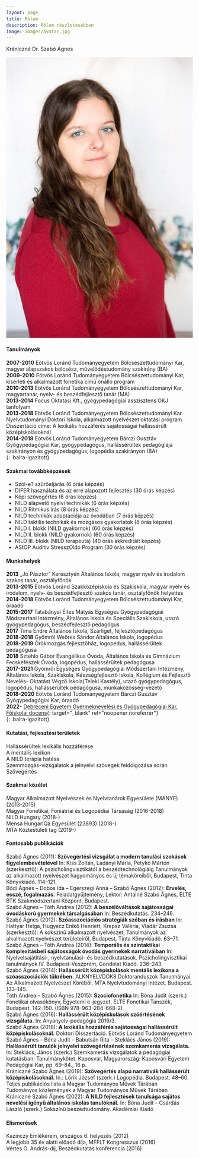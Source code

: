 ```yaml
---
layout: page
title: Rólam
description: Rólam részletesebben
image: images/avatar.jpg
---
```


Krániczné Dr. Szabó Ágnes  

![Krániczné Dr. Szabó Ágnes](/images/dr.szabo_agnes.jpg)
#### Tanulmányok
**2007-2010** Eötvös Loránd Tudományegyetem Bölcsészettudományi Kar, magyar alapszakos bölcsész, művelődéstudomány szakirány (BA)  
**2009-2010** Eötvös Loránd Tudományegyetem Bölcsészettudományi Kar, kísérleti és alkalmazott fonetika című önálló program  
**2010-2013** Eötvös Loránd Tudományegyetem Bölcsészettudományi Kar, magyartanár, nyelv- és beszédfejlesztő tanár (MA)  
**2013-2014** Focus Oktatási Kft., gyógypedagógiai asszisztens OKJ tanfolyam  
**2013-2018** Eötvös Loránd Tudományegyetem Bölcsészettudományi Kar Nyelvtudományi Doktori Iskola, alkalmazott nyelvészet oktatási program. Disszertáció címe: A lexikális hozzáférés sajátosságai hallássérült középiskolásoknál  
**2014-2018** Eötvös Loránd Tudományegyetem Bárczi Gusztáv Gyógypedagógiai Kar, gyógypedagógus, hallássérültek pedagógiája szakirányon és gyógypedagógus, logopédia szakirányon (BA)  
{: .balra-igazitott}

#### Szakmai továbbképzések
* Szól-e? szűrőeljárás (6 órás képzés)
* DIFER használata és az erre alapozott fejlesztés (30 órás képzés)
* Képi szövegértés (6 órás képzés)
* NILD alapvető nyelvi technikák (6 órás képzés)
* NILD Ritmikus írás (8 órás képzés)
* NILD technikák adaptációja az óvodában (7 órás képzés)
* NILD taktilis technikák és mozgásos gyakorlatok (8 órás képzés)
* NILD I. blokk (NILD gyakornok) (60 órás képzés)
* NILD II. blokk (NILD gyakornok) (60 órás képzés)
* NILD III. blokk (NILD terapeuta) (40 órás akkreditált képzés)
* AStOP Auditív StresszOldó Program (30 órás képzés)

#### Munkahelyek
**2013** „Jó Pásztor” Keresztyén Általános Iskola, magyar nyelv és irodalom szakos tanár, osztályfőnök  
**2013-2015** Eötvös Loránd Szakközépiskola és Szakiskola, magyar nyelv és irodalom, nyelv- és beszédfejlesztő szakos tanár, osztályfőnök helyettes  
**2014-2018** Eötvös Loránd Tudományegyetem Bölcsészettudományi Kar, óraadó  
**2015-2017** Tatabányai Éltes Mátyás Egységes Gyógypedagógiai Módszertani Intézmény, Általános Iskola és Speciális Szakiskola, utazó gyógypedagógus, beszédfejlesztő pedagógus  
**2017** Tima Endre Általános Iskola, Szárliget, fejlesztőpedagógus  
**2018-2018** Gyömrői Weöres Sándor Általános Iskola, logopédus  
**2018-2019** Örökmozgás fejlesztőház, logopédus, hallássérültek pedagógusa  
**2018** Sztehlo Gábor Evangélikus Óvoda, Általános Iskola és Gimnázium Fecskefészek Óvoda, logopédus, hallássérültek pedagógusa  
**2017-2021** Gyömrői Egységes Gyógypedagógiai Módszertani Intézmény, Általános Iskola, Szakiskola, Készségfejlesztő Iskola, Kollégium és Fejlesztő Nevelés- Oktatást Végző Iskola(Teleki Kastély), utazó gyógypedagógus, logopédus, hallássérültek pedagógusa, munkaközösség-vezető  
**2018-2020** Eötvös Loránd Tudományegyetem Bárczi Gusztáv Gyógypedagógiai Kar, óraadó  
**2022-** [Debreceni Egyetem Gyermeknevelési és Gyógypedagógiai Kar, Főiskolai docens](https://unideb.hu/phonebook/department/724){: target="_blank" rel="noopener noreferrer"}  
{: .balra-igazitott}

#### Kutatási, fejlesztési területek
Hallássérültek lexikális hozzáférése  
A mentális lexikon  
A NILD terápia hatása  
Szemmozgás-vizsgálatok a jelnyelvi szövegek feldolgozása során  
Szövegértés  

#### Szakmai közélet
Magyar Alkalmazott Nyelvészek és Nyelvtanárok Egyesülete (MANYE) (2013-2015)  
Magyar Fonetikai, Foniátriai és Logopédiai Társaság (2016-2018)  
NILD Hungary (2018-)  
Mensa HungarIQa Egyesület (23893) (2018-)  
MTA Köztestületi tag	 (2019-)  

#### Fontosabb publikációk
Szabó Ágnes (2011): **Szövegértési vizsgálat a modern tanulási szokások figyelembevételével** In: Kiss Zoltán, Ladányi Mária, Petykó Márton (szerkesztő): A pszicholingvisztikától a beszédtechnológiáig Tanulmányok az alkalmazott nyelvészet hagyományos és új témaköreiből, Budapest, Tinta Könyvkiadó. 114–121.  
Bódi Ágnes – Dobos Ida – Egerszegi Anna – Szabó Ágnes (2012): **Érvelés, esszé, fogalmazás.** Feladatgyűjtemény, Lektor: Antalné Szabó Ágnes, ELTE BTK Szakmódszertani Központ, Budapest.  
Szabó Ágnes – Tóth Andrea (2012): **A beszélőváltások sajátosságai óvodáskorú gyermekek társalgásában** In: Beszédkutatás. 234–246.  
Szabó Ágnes (2012): **Szóasszociációs stratégiák szóban és írásban** In: Hattyár Helga, Hugyecz Enikő Henriett, Krepsz Valéria, Vladár Zsuzsa (szerkesztő): A sokszínű alkalmazott nyelvészet, Tanulmányok az alkalmazott nyelvészet területeiről, Budapest, Tinta Könyvkiadó. 63–71.  
Szabó Ágnes – Tóth Andrea (2014): **Temporális és szintaktikai komplexitásbeli sajátosságok óvodás gyermekek narratíváiban** In: Nyelvelsajátítási-, nyelvtanulási- és beszédkutatások. Pszicholingvisztikai tanulmányok IV. Budapest-Veszprém, Gondolat Kiadó. 236–243.  
Szabó Ágnes (2014): **Hallássérült középiskolások mentális lexikona a szóasszociációk tükrében.** ALKNYELVDOK8 Doktoranduszok Tanulmányai Az Alkalmazott Nyelvészet Köréből. MTA Nyelvtudományi Intézet. Budapest. 133–145.  
Tóth Andrea – Szabó Ágnes (2015): **Szociofonetika** In: Bóna Judit (szerk.) Fonetikai olvasókönyv, Egyetemi e-jegyzet, ELTE Fonetikai Tanszék, Budapest. 142–150. (ISBN 978-963-284-668-2)  
Szabó Ágnes (2016): **Hallássérült középiskolások szóértésének vizsgálata.** In: Anyanyelv-pedagógia 2016/3.  
Szabó Ágnes (2018): **A lexikális hozzáférés sajátosságai hallássérült középiskolásoknál.** Doktori Disszertáció. Eötvös Loránd Tudományegyetem  
Szabó Ágnes – Bóna Judit – Babutsán Rita – Steklács János (2019): **Hallássérült tanulók jelnyelvi szövegértésének szemkamerás vizsgálata.** In: Steklács, János (szerk.) Szemkamerás vizsgálatok a pedagógiai kutatásban: Tanulmánykötet. Kaposvár, Magyarország: Kaposvári Egyetem Pedagógiai Kar, pp. 69–84., 16 p.  
Krániczné Szabó Ágnes (2019): **Szövegértés alapú narratívák hallássérült középiskolásoknál.** In.: Lőrik József (szerk.) Logopédia. Budapest. 48–60.  
Teljes publikációs lista a Magyar Tudományos Művek Tárában  
Tudományos közlemények a Magyar Tudományos Művek Tárában  
Krániczné Szabó Ágnes (2022): **A NILD fejlesztések tanulsága sajátos nevelési igényű általános iskolás tanulóknál.** In: Bóna Judit – Csárdás László (szerk.) Sokszínű beszédtudomány. Akadémiai Kiadó

#### Elismerések
Kazinczy Emlékérem, országos 6. helyezés (2012)  
A legjobb 35 év alatti előadó díja, MFFLT Kongresszus (2016)  
Vértes O. András-díj, Beszédkutatás konferencia	(2016)  

